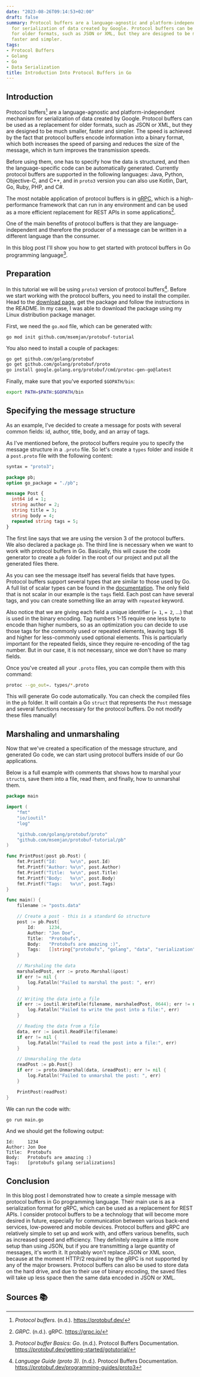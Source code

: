 ```yaml
---
date: "2023-08-26T09:14:53+02:00"
draft: false 
summary: Protocol buffers are a language-agnostic and platform-independent mechanism
  for serialization of data created by Google. Protocol buffers can be used as a replacement
  for older formats, such as JSON or XML, but they are designed to be much smaller,
  faster and simpler.
tags:
- Protocol Buffers
- Golang
- Go
- Data Serialization
title: Introduction Into Protocol Buffers in Go
---
```

## Introduction

Protocol buffers[^1] are a language-agnostic and platform-independent mechanism for serialization of data created by Google. Protocol buffers can be used as a replacement for older formats, such as JSON or XML, but they are designed to be much smaller, faster and simpler. The speed is achieved by the fact that protocol buffers encode information into a binary format, which both increases the speed of parsing and reduces the size of the message, which in turn improves the transmission speeds.

Before using them, one has to specify how the data is structured, and then the language-specific code can be automatically generated. Currently protocol buffers are supported in the following languages: Java, Python, Objective-C, and C++, and in `proto3` version you can also use Kotlin, Dart, Go, Ruby, PHP, and C#.

The most notable application of protocol buffers is in [gRPC](../introduction-into-grpc-in-go), which is a high-performance framework that can run in any environment and can be used as a more efficient replacement for REST APIs in some applications[^2].

One of the main benefits of protocol buffers is that they are language-independent and therefore the producer of a message can be written in a different language than the consumer.

In this blog post I'll show you how to get started with protocol buffers in Go programming language[^3].

## Preparation

In this tutorial we will be using `proto3` version of protocol buffers[^4]. Before we start working with the protocol buffers, you need to install the compiler. Head to the [download page](https://protobuf.dev/downloads), get the package and follow the instructions in the README. In my case, I was able to download the package using my Linux distribution package manager.

First, we need the `go.mod` file, which can be generated with:
```
go mod init github.com/msemjan/protobuf-tutorial
```

You also need to install a couple of packages:
```bash
go get github.com/golang/protobuf
go get github.com/golang/protobuf/proto
go install google.golang.org/protobuf/cmd/protoc-gen-go@latest
```

Finally, make sure that you've exported `$GOPATH/bin`:
```bash
export PATH=$PATH:$GOPATH/bin
```

## Specifying the message structure

As an example, I've decided to create a message for posts with several common fields: id, author, title, body, and an array of tags.

As I've mentioned before, the protocol buffers require you to specify the message structure in a `.proto` file. So let's create a `types` folder and inside it a `post.proto` file with the following content:
```proto
syntax = "proto3";

package pb;
option go_package = "./pb";

message Post {
  int64 id = 1;
  string author = 2;
  string title = 3;
  string body = 4;
  repeated string tags = 5;
}
```

The first line says that we are using the version 3 of the protocol buffers. We also declared a package `pb`. The third line is necessary when we want to work with protocol buffers in Go. Basically, this will cause the code generator to create a `pb` folder in the root of our project and put all the generated files there.

As you can see the message itself has several fields that have types. Protocol buffers support several types that are similar to those used by Go. A full list of scalar types can be found in the [documentation](https://protobuf.dev/programming-guides/proto3/#scalar). The only field that is not scalar in our example is the `tags` field. Each post can have several tags, and you can create something like an array with `repeated` keyword.

Also notice that we are giving each field a unique identifier (`= 1`, `= 2`, ...) that is used in the binary encoding. Tag numbers 1-15 require one less byte to encode than higher numbers, so as an optimization you can decide to use those tags for the commonly used or repeated elements, leaving tags 16 and higher for less-commonly used optional elements. This is particularly important for the repeated fields, since they require re-encoding of the tag number. But in our case, it is not necessary, since we don't have so many fields.

Once you've created all your `.proto` files, you can compile them with this command:
```bash
protoc --go_out=. types/*.proto
```

This will generate Go code automatically. You can check the compiled files in the `pb` folder. It will contain a Go `struct` that represents the `Post` message and several functions necessary for the protocol buffers. Do not modify these files manually!

## Marshaling and unmarshaling

Now that we've created a specification of the message structure, and generated Go code, we can start using protocol buffers inside of our Go applications. 

Below is a full example with comments that shows how to marshal your `struct`s, save them into a file, read them, and finally, how to unmarshal them.
```go
package main

import (
	"fmt"
	"io/ioutil"
	"log"

	"github.com/golang/protobuf/proto"
	"github.com/msemjan/protobuf-tutorial/pb"
)

func PrintPost(post pb.Post) {
	fmt.Printf("Id:     %v\n", post.Id)
	fmt.Printf("Author: %v\n", post.Author)
	fmt.Printf("Title:  %v\n", post.Title)
	fmt.Printf("Body:   %v\n", post.Body)
	fmt.Printf("Tags:   %v\n", post.Tags)
}

func main() {
	filename := "posts.data"

	// Create a post - this is a standard Go structure
	post := pb.Post{
		Id:     1234,
		Author: "Jon Doe",
		Title:  "Protobufs",
		Body:   "Protobufs are amazing :)",
		Tags:   []string{"protobufs", "golang", "data", "serialization"},
	}

	// Marshaling the data
	marshaledPost, err := proto.Marshal(&post)
	if err != nil {
		log.Fatalln("Failed to marshal the post: ", err)
	}

	// Writing the data into a file
	if err := ioutil.WriteFile(filename, marshaledPost, 0644); err != nil {
		log.Fatalln("Failed to write the post into a file:", err)
	}

	// Reading the data from a file
	data, err := ioutil.ReadFile(filename)
	if err != nil {
		log.Fatalln("Failed to read the post into a file:", err)
	}

	// Unmarshaling the data
	readPost := pb.Post{}
	if err := proto.Unmarshal(data, &readPost); err != nil {
		log.Fatalln("Failed to unmarshal the post: ", err)
	}

	PrintPost(readPost)
}
```

We can run the code with:
```bash
go run main.go
```

And we should get the following output:
```
Id:     1234
Author: Jon Doe
Title:  Protobufs
Body:   Protobufs are amazing :)
Tags:   [protobufs golang serializations]
```

## Conclusion

In this blog post I demonstrated how to create a simple message with protocol buffers in Go programming language. Their main use is as a serialization format for gRPC, which can be used as a replacement for REST APIs. I consider protocol buffers to be a technology that will become more desired in future, especially for communication between various back-end services, low-powered and mobile devices. Protocol buffers and gRPC are relatively simple to set up and work with, and offers various benefits, such as increased speed and efficiency. They definitely require a little more setup than using JSON, but if you are transmitting a large quantity of messages, it's worth it. It probably won't replace JSON or XML soon, because at the moment HTTP/2 required by the gRPC is not supported by any of the major browsers. Protocol buffers can also be used to store data on the hard drive, and due to their use of binary encoding, the saved files will take up less space then the same data encoded in JSON or XML.

## Sources 📚️

[^1]: _Protocol buffers_. (n.d.). https://protobuf.dev/
[^2]: _GRPC_. (n.d.). gRPC. https://grpc.io/
[^3]: _Protocol buffer Basics: Go_. (n.d.). Protocol Buffers Documentation. https://protobuf.dev/getting-started/gotutorial/
[^4]: _Language Guide (proto 3)_. (n.d.). Protocol Buffers Documentation. https://protobuf.dev/programming-guides/proto3
